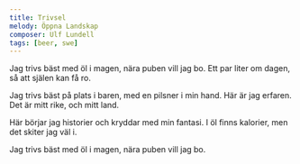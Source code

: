```yaml
---
title: Trivsel
melody: Öppna Landskap
composer: Ulf Lundell
tags: [beer, swe]
---
```


Jag trivs bäst med öl i magen,
nära puben vill jag bo.
Ett par liter om dagen,
så att själen kan få ro.

Jag trivs bäst på plats i baren,
med en pilsner i min hand.
Här är jag erfaren.
Det är mitt rike, och mitt land.

Här börjar jag historier
och kryddar med min fantasi.
I öl finns kalorier,
men det skiter jag väl i.

Jag trivs bäst med öl i magen,
nära puben vill jag bo.
